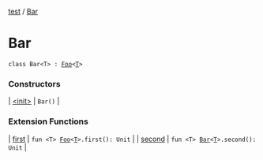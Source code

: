 [test](test/index) / [Bar](test/-bar/index)

# Bar

`class Bar<T> : `[`Foo`](test/-foo/index)`<`[`T`](test/-bar/index#T)`>`

### Constructors

| [&lt;init&gt;](test/-bar/-init-) | `Bar()` |

### Extension Functions

| [first](test/first) | `fun <T> `[`Foo`](test/-foo/index)`<`[`T`](test/first#T)`>.first(): Unit` |
| [second](test/second) | `fun <T> `[`Bar`](test/-bar/index)`<`[`T`](test/second#T)`>.second(): Unit` |

